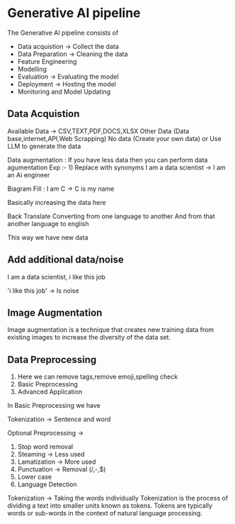 # Generative AI pipeline

The Generative AI pipeline consists of 
* Data acquistion -> Collect the data
* Data Preparation -> Cleaning the data
* Feature Engineering 
* Modelling 
* Evaluation -> Evaluating the model
* Deployment -> Hosting the model
* Monitoring and Model Updating

## Data Acquistion
Available Data -> CSV,TEXT,PDF,DOCS,XLSX
Other Data (Data base,internet,API,Web Scrapping)
No data (Create your own data) or Use LLM to generate the data

Data augmentation : If you have less data then you can perform data agumentation
Exp :- 1) Replace with synonyms
I am a data scientist
-> I am an Ai engineer

Biagram Fill : I am C
-> C is my name 

Basically increasing the data here

Back Translate
Converting from one language to another 
And from that another language to english

This way we have new data

## Add additional data/noise
I am a data scientist, i like this job

'i like this job' -> Is noise

## Image Augmentation
Image augmentation is a technique that creates new training data from existing images to increase the diversity of the data set.


## Data Preprocessing

1) Here we can remove tags,remove emoji,spelling check
2) Basic Preprocessing
3) Advanced Application

In Basic Preprocessing we have

Tokenization -> Sentence and word

Optional Preprocessing -> 
1) Stop word removal 
2) Steaming -> Less used
3) Lamatization -> More used
4) Punctuation -> Removal (/,-,$)
5) Lower case
6) Language Detection

Tokenization -> Taking the words individually 
Tokenization is the process of dividing a text into smaller units known as tokens. Tokens are typically words or sub-words in the context of natural language processing. 

